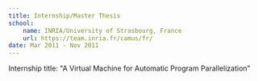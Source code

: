 ```yaml
---
title: Internship/Master Thesis
school:
    name: INRIA/University of Strasbourg, France
    url: https://team.inria.fr/camus/fr/
date: Mar 2011 - Nov 2011
---
```


Internship title: "A Virtual Machine for Automatic Program Parallelization"

